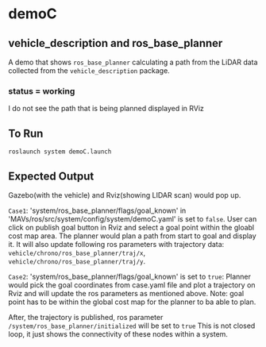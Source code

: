 # demoC

## vehicle_description and ros_base_planner

A demo that shows `ros_base_planner` calculating a path from the LiDAR data collected from the `vehicle_description` package.

### status = working
I do not see the path that is being planned displayed in RViz

## To Run
```
roslaunch system demoC.launch
```

## Expected Output
Gazebo(with the vehicle) and Rviz(showing LIDAR scan) would pop up.

`Case1`: 'system/ros_base_planner/flags/goal_known' in 'MAVs/ros/src/system/config/system/demoC.yaml' is set to `false`. User can click on publish goal button in Rviz and select a goal point within the gloabl cost map area. The planner would plan a path from start to goal and display it.
It will also update following ros parameters with trajectory data: `vehicle/chrono/ros_base_planner/traj/x`, `vehicle/chrono/ros_base_planner/traj/y`.

`Case2`: 'system/ros_base_planner/flags/goal_known' is set to `true`: Planner would pick the goal coordinates from case.yaml file and plot a trajectory on Rviz and will update the ros parameters as mentioned above.
Note: goal point has to be within the global cost map for the planner to ba able to plan.

After, the trajectory is published, ros parameter `/system/ros_base_planner/initialized` will be set to `true`
This is not closed loop, it just shows the connectivity of these nodes within a system.
